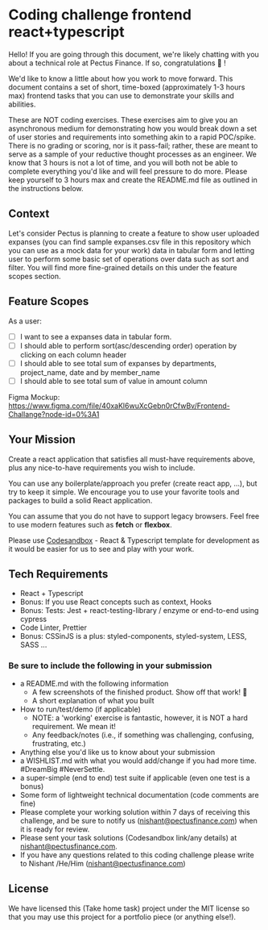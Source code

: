 # Coding challenge frontend react+typescript

Hello! If you are going through this document, we're likely chatting with you about a technical role at Pectus Finance. If so, congratulations 🎉 !

We'd like to know a little about how you work to move forward. This document contains a set of short, time-boxed (approximately 1-3 hours max) frontend tasks that you can use to demonstrate your skills and abilities.

These are NOT coding exercises. These exercises aim to give you an asynchronous medium for demonstrating how you would break down a set of user stories and requirements into something akin to a rapid POC/spike. There is no grading or scoring, nor is it pass-fail; rather, these are meant to serve as a sample of your reductive thought processes as an engineer. We know that 3 hours is not a lot of time, and you will both not be able to complete everything you'd like and will feel pressure to do more. Please keep yourself to 3 hours max and create the README.md file as outlined in the instructions below.

## Context

Let's consider Pectus is planning to create a feature to show user uploaded expanses (you can find sample expanses.csv file in this repository which you can use as a mock data for your work) data in tabular form and letting user to perform some basic set of operations over data such as sort and filter. You will find more fine-grained details on this under the feature scopes section.

## Feature Scopes

As a user:

- [ ] I want to see a expanses data in tabular form.
- [ ] I should able to perform sort(asc/descending order) operation by clicking on each column header
- [ ] I should able to see total sum of expanses by departments, project_name, date and by member_name
- [ ] I should able to see total sum of value in amount column

Figma Mockup:
https://www.figma.com/file/40xaKl6wuXcGebn0rCfwBv/Frontend-Challange?node-id=0%3A1

## Your Mission

Create a react application that satisfies all must-have requirements above, plus any nice-to-have requirements you wish to include.

You can use any boilerplate/approach you prefer (create react app, ...), but try to keep it simple. We encourage you to use your favorite tools and packages to build a solid React application.

You can assume that you do not have to support legacy browsers. Feel free to use modern features such as **fetch** or **flexbox**.

Please use [Codesandbox](https://codesandbox.io/) - React & Typescript template for development as it would be easier for us to see and play with your work.

## Tech Requirements

- React + Typescript
- Bonus: If you use React concepts such as context, Hooks
- Bonus: Tests: Jest + react-testing-library / enzyme or end-to-end using cypress
- Code Linter, Prettier
- Bonus: CSSinJS is a plus: styled-components, styled-system, LESS, SASS ...

### Be sure to include the following in your submission

- a README.md with the following information
  - A few screenshots of the finished product. Show off that work! 📸
  - A short explanation of what you built
- How to run/test/demo (if applicable)
  - NOTE: a 'working' exercise is fantastic, however, it is NOT a hard requirement. We mean it!
  - Any feedback/notes (i.e., if something was challenging, confusing, frustrating, etc.)
- Anything else you'd like us to know about your submission
- a WISHLIST.md with what you would add/change if you had more time. #DreamBig #NeverSettle.
- a super-simple (end to end) test suite if applicable (even one test is a bonus)
- Some form of lightweight technical documentation (code comments are fine)
- Please complete your working solution within 7 days of receiving this challenge, and be sure to notify us (nishant@pectusfinance.com) when it is ready for review.
- Please sent your task solutions (Codesandbox link/any details) at nishant@pectusfinance.com.
- If you have any questions related to this coding challenge please write to Nishant /He/Him (nishant@pectusfinance.com)

## License

We have licensed this (Take home task) project under the MIT license so that you may use this project for a portfolio piece (or anything else!).
